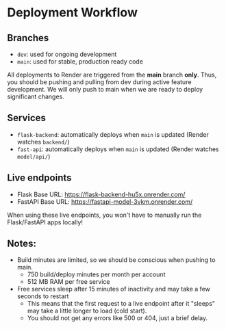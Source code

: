 # Deployment Workflow

## Branches 
- `dev`: used for ongoing development 
- `main`: used for stable, production ready code 

All deployments to Render are triggered from the **main** branch **only**. Thus, you should be pushing and pulling from dev during active feature development. We will only push to main when we are ready to deploy significant changes.

## Services 
- `flask-backend`: automatically deploys when `main` is updated (Render watches `backend/`)
- `fast-api`: automatically deploys when `main` is updated (Render watches `model/api/`)

## Live endpoints 
- Flask Base URL: https://flask-backend-hu5x.onrender.com/
- FastAPI Base URL: https://fastapi-model-3vkm.onrender.com/

When using these live endpoints, you won't have to manually run the Flask/FastAPI apps locally! 

## Notes: 
- Build minutes are limited, so we should be conscious when pushing to main. 
  - 750 build/deploy minutes per month per account
  - 512 MB RAM per free service
- Free services sleep after 15 minutes of inactivity and may take a few seconds to restart 
    - This means that the first request to a live endpoint after it "sleeps" may take a little longer to load (cold start). 
    - You should not get any errors like 500 or 404, just a brief delay. 